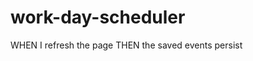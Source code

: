 # work-day-scheduler

<!-- GIVEN I am using a daily planner to create a schedule
WHEN I open the planner
THEN the current day is displayed at the top of the calendar -->
<!-- WHEN I scroll down
THEN I am presented with timeblocks for standard business hours -->
<!-- WHEN I view the timeblocks for that day
THEN each timeblock is color coded to indicate whether it is in the past, present, or future -->
<!-- WHEN I click into a timeblock
THEN I can enter an event -->
<!-- WHEN I click the save button for that timeblock
THEN the text for that event is saved in local storage -->
WHEN I refresh the page
THEN the saved events persist